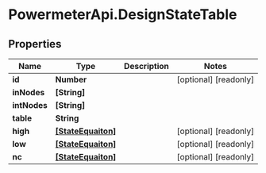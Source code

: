 # PowermeterApi.DesignStateTable

## Properties

Name | Type | Description | Notes
------------ | ------------- | ------------- | -------------
**id** | **Number** |  | [optional] [readonly] 
**inNodes** | **[String]** |  | 
**intNodes** | **[String]** |  | 
**table** | **String** |  | 
**high** | [**[StateEquaiton]**](StateEquaiton.md) |  | [optional] [readonly] 
**low** | [**[StateEquaiton]**](StateEquaiton.md) |  | [optional] [readonly] 
**nc** | [**[StateEquaiton]**](StateEquaiton.md) |  | [optional] [readonly] 


